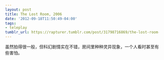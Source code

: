 ```yaml
---
layout: post
title: The Lost Room, 2006
date: '2012-09-18T11:50:49-04:00'
tags:
- teleplay
tumblr_url: https://rapturer.tumblr.com/post/31798716869/the-lost-room-2006
---
```

虽然拍得很一般，但科幻剧情实在不错，房间里种种灵异现象，一个人看时甚至有些害怕。


